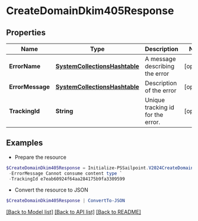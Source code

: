 # CreateDomainDkim405Response
## Properties

Name | Type | Description | Notes
------------ | ------------- | ------------- | -------------
**ErrorName** | [**SystemCollectionsHashtable**](.md) | A message describing the error | [optional] 
**ErrorMessage** | [**SystemCollectionsHashtable**](.md) | Description of the error | [optional] 
**TrackingId** | **String** | Unique tracking id for the error. | [optional] 

## Examples

- Prepare the resource
```powershell
$CreateDomainDkim405Response = Initialize-PSSailpoint.V2024CreateDomainDkim405Response  -ErrorName NotSupportedException `
 -ErrorMessage Cannot consume content type `
 -TrackingId e7eab60924f64aa284175b9fa3309599
```

- Convert the resource to JSON
```powershell
$CreateDomainDkim405Response | ConvertTo-JSON
```

[[Back to Model list]](../README.md#documentation-for-models) [[Back to API list]](../README.md#documentation-for-api-endpoints) [[Back to README]](../README.md)

